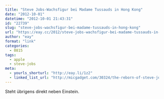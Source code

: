 ```yaml
---
title: "Steve Jobs-Wachsfigur bei Madame Tussauds in Hong Kong"
date: "2012-10-01"
datetime: "2012-10-01 21:43:31"
id: "22739"
slug: "steve-jobs-wachsfigur-bei-madame-tussauds-in-hong-kong"
url: "https://eay.cc/2012/steve-jobs-wachsfigur-bei-madame-tussauds-in-hong-kong/"
author: "eay"
format: "link"
categories:
  - 0815
tags:
  - apple
  - steve-jobs
meta:
  - yourls_shorturl: "http://eay.li/1z2"
  - linked_list_url: "http://micgadget.com/30324/the-reborn-of-steve-jobs-in-hong-kong-video/"
---
```


Steht übrigens direkt neben Einstein.
